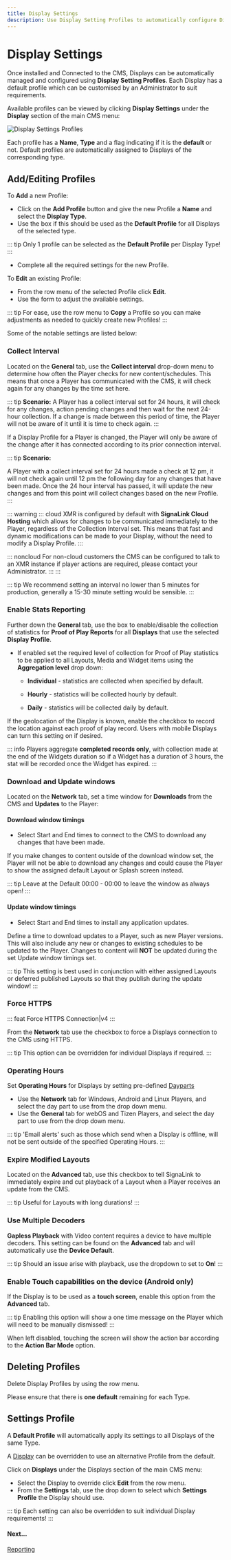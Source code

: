 ```yaml
---
title: Display Settings
description: Use Display Setting Profiles to automatically configure Displays
---
```


# Display Settings

Once installed and Connected to the CMS, Displays can be automatically managed and configured using **Display Setting Profiles**. Each Display has a default profile which can be customised by an Administrator to suit requirements.

Available profiles can be viewed by clicking **Display Settings** under the **Display** section of the main CMS menu:

![Display Settings Profiles](/img/v4_displays_settings_profiles.png)

Each profile has a **Name**, **Type** and a flag indicating if it is the **default** or not. Default profiles are automatically assigned to Displays of the corresponding type.

## Add/Editing Profiles

To **Add** a new Profile:

- Click on the **Add Profile** button and give the new Profile a **Name** and select the **Display Type**.
- Use the box if this should be used as the **Default Profile** for all Displays of the selected type.

::: tip
Only 1 profile can be selected as the **Default Profile** per Display Type!
:::

- Complete all the required settings for the new Profile.

To **Edit** an existing Profile:

- From the row menu of the selected Profile click **Edit**.
- Use the form to adjust the available settings.

::: tip
For ease, use the row menu to **Copy** a Profile so you can make adjustments as needed to quickly create new Profiles!
:::

Some of the notable settings are listed below:

### Collect Interval

Located on the **General** tab, use the **Collect interval** drop-down menu to determine how often the Player checks for new content/schedules. This means that once a Player has communicated with the CMS, it will check again for any changes by the time set here.

::: tip
**Scenario:**
A Player has a collect interval set for 24 hours, it will check for any changes, action pending changes and then wait for the next 24-hour collection. If a change is made between this period of time, the Player will not be aware of it until it is time to check again.
:::

If a Display Profile for a Player is changed, the Player will only be aware of the change after it has connected according to its prior connection interval. 

::: tip
**Scenario:**

A Player with a collect interval set for 24 hours made a check at 12 pm, it will not check again until 12 pm the following day for any changes that have been made. Once the 24 hour interval has passed, it will update the new changes and from this point will collect changes based on the new Profile.
:::

::: warning
::: cloud
XMR is configured by default with **SignaLink Cloud Hosting** which allows for changes to be communicated immediately to the Player, regardless of the Collection Interval set. This means that fast and dynamic modifications can be made to your Display, without the need to modify a Display Profile.
:::

::: noncloud
For non-cloud customers the CMS can be configured to talk to an XMR instance if player actions are required, please contact your Administrator.
:::
:::

::: tip
We recommend setting an interval no lower than 5 minutes for production, generally a 15-30 minute setting would be sensible.
:::

### Enable Stats Reporting

Further down the **General** tab, use the box to enable/disable the collection of statistics for **Proof of Play Reports** for all **Displays** that use the selected **Display Profile**.

- If enabled set the required level of collection for Proof of Play statistics to be applied to all Layouts, Media and Widget items using the **Aggregation level** drop down:

  - **Individual** - statistics are collected when specified by default.

  - **Hourly** - statistics will be collected hourly by default.

  - **Daily** - statistics will be collected daily by default.

If the geolocation of the Display is known, enable the checkbox to record the location against each proof of play record. Users with mobile Displays can turn this setting on if desired.

::: info
Players aggregate **completed records only**, with collection made at the end of the Widgets duration so if a Widget has a duration of 3 hours, the stat will be recorded once the Widget has expired.
:::

### Download and Update windows

Located on the **Network** tab, set a time window for **Downloads** from the CMS and **Updates** to the Player:

#### Download window timings

- Select Start and End times to connect to the CMS to download any changes that have been made.

If you make changes to content outside of the download window set, the Player will not be able to download any changes and could cause the Player to show the assigned default Layout or Splash screen instead.

::: tip
Leave at the Default 00:00 - 00:00 to leave the window as always open!
:::

#### Update window timings

- Select Start and End times to install any application updates. 

Define a time to download updates to a Player, such as new Player versions. This will also include any new or changes to existing schedules to be updated to the Player. Changes to content will **NOT** be updated during the set Update window timings set.

::: tip
This setting is best used in conjunction with either assigned Layouts or deferred published Layouts so that they publish during the update window!
:::

### Force HTTPS

::: feat
Force HTTPS Connection|v4
:::

From the **Network** tab use the checkbox to force a Displays connection to the CMS using HTTPS. 

::: tip
This option can be overridden for individual Displays if required.
:::

### Operating Hours

Set **Operating Hours** for Displays by setting pre-defined [Dayparts](/guide/scheduling/dayparting)

- Use the **Network** tab for Windows, Android and Linux Players, and select the day part to use from the drop down menu.
- Use the **General** tab for webOS and Tizen Players, and select the day part to use from the drop down menu.

::: tip
'Email alerts' such as those which send when a Display is offline, will not be sent outside of the specified Operating Hours.
:::

### Expire Modified Layouts

Located on the **Advanced** tab, use this checkbox to tell SignaLink to immediately expire and cut playback of a Layout when a Player receives an update from the CMS. 

::: tip
Useful for Layouts with long durations!
:::

### Use Multiple Decoders

**Gapless Playback** with Video content requires a device to have multiple decoders. This setting can be found on the **Advanced** tab and will automatically use the **Device Default**.

::: tip
Should an issue arise with playback, use the dropdown to set to **On**!
:::

### Enable Touch capabilities on the device (Android only)

If the Display is to be used as a **touch screen**, enable this option from the **Advanced** tab.

::: tip
Enabling this option will show a one time message on the Player which will need to be manually dismissed!
:::

When left disabled, touching the screen will show the action bar according to the **Action Bar Mode** option.

## Deleting Profiles

Delete Display Profiles by using the row menu. 

Please ensure that there is **one default** remaining for each Type.

## Settings Profile

A **Default Profile** will automatically apply its settings to all Displays of the same Type.

A [Display](/guide/displays) can be overridden to use an alternative Profile from the default. 

Click on **Displays** under the Displays section of the main CMS menu:

- Select the Display to override click **Edit** from the row menu.
- From the **Settings** tab, use the drop down to select which **Settings Profile** the Display should use.

::: tip
Each setting can also be overridden to suit individual Display requirements!
:::

#### Next...

[Reporting](/guide/displays/metrics) 